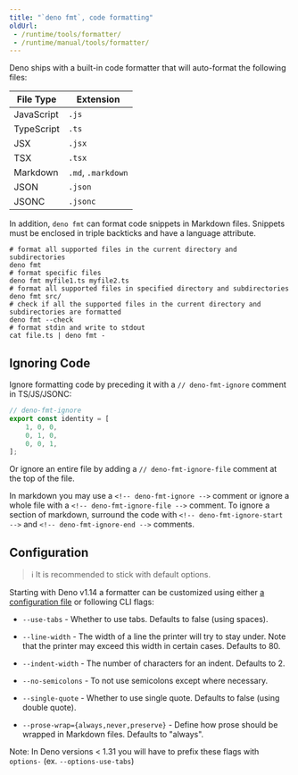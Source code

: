 ```yaml
---
title: "`deno fmt`, code formatting"
oldUrl:
 - /runtime/tools/formatter/
 - /runtime/manual/tools/formatter/
---
```


Deno ships with a built-in code formatter that will auto-format the following
files:

| File Type  | Extension          |
| ---------- | ------------------ |
| JavaScript | `.js`              |
| TypeScript | `.ts`              |
| JSX        | `.jsx`             |
| TSX        | `.tsx`             |
| Markdown   | `.md`, `.markdown` |
| JSON       | `.json`            |
| JSONC      | `.jsonc`           |

In addition, `deno fmt` can format code snippets in Markdown files. Snippets
must be enclosed in triple backticks and have a language attribute.

```shell
# format all supported files in the current directory and subdirectories
deno fmt
# format specific files
deno fmt myfile1.ts myfile2.ts
# format all supported files in specified directory and subdirectories
deno fmt src/
# check if all the supported files in the current directory and subdirectories are formatted
deno fmt --check
# format stdin and write to stdout
cat file.ts | deno fmt -
```

## Ignoring Code

Ignore formatting code by preceding it with a `// deno-fmt-ignore` comment in
TS/JS/JSONC:

```ts
// deno-fmt-ignore
export const identity = [
    1, 0, 0,
    0, 1, 0,
    0, 0, 1,
];
```

Or ignore an entire file by adding a `// deno-fmt-ignore-file` comment at the
top of the file.

In markdown you may use a `<!-- deno-fmt-ignore -->` comment or ignore a whole
file with a `<!-- deno-fmt-ignore-file -->` comment. To ignore a section of
markdown, surround the code with `<!-- deno-fmt-ignore-start -->` and
`<!-- deno-fmt-ignore-end -->` comments.

## Configuration

> ℹ️ It is recommended to stick with default options.

Starting with Deno v1.14 a formatter can be customized using either
[a configuration file](../../fundamentals/configuration/#formatting) or following
CLI flags:

- `--use-tabs` - Whether to use tabs. Defaults to false (using spaces).

- `--line-width` - The width of a line the printer will try to stay under. Note
  that the printer may exceed this width in certain cases. Defaults to 80.

- `--indent-width` - The number of characters for an indent. Defaults to 2.

- `--no-semicolons` - To not use semicolons except where necessary.

- `--single-quote` - Whether to use single quote. Defaults to false (using
  double quote).

- `--prose-wrap={always,never,preserve}` - Define how prose should be wrapped in
  Markdown files. Defaults to "always".

Note: In Deno versions < 1.31 you will have to prefix these flags with
`options-` (ex. `--options-use-tabs`)
